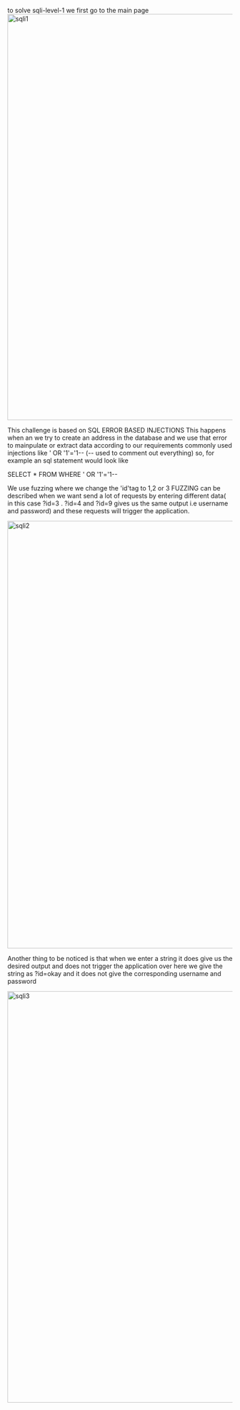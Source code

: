 to solve sqli-level-1 we first go to the main page
<img width="910" alt="sqli1" src="https://user-images.githubusercontent.com/76178081/104835653-1001e900-58ce-11eb-95f4-bfa2c393891a.PNG">

This challenge is based on SQL ERROR BASED INJECTIONS
This happens when an we try to create an address in the database and we use that error to mainpulate or extract data according to our requirements
commonly used injections like ' OR '1'='1-- (-- used to comment out everything)
so, for example an sql statement would look like

SELECT * FROM <TABLENAME> WHERE ' OR '1'='1--


We use fuzzing where we change the 'id'tag to 1,2 or 3
FUZZING can be described when we want send a lot of requests by entering different data( in this case \?id=3 . \?id=4  and \?id=9 gives us the same 
output i.e username and password) and these requests will trigger the application.


<img width="958" alt="sqli2" src="https://user-images.githubusercontent.com/76178081/104836586-e1d3d780-58d4-11eb-8883-a2e9e0d62c8f.PNG">

Another thing to be noticed is that when we enter a string it does give us the desired output and does not trigger the application
over here we give the string as ?id=okay and it does not give the corresponding username and password


<img width="922" alt="sqli3" src="https://user-images.githubusercontent.com/76178081/104837040-11d0aa00-58d8-11eb-8874-f28a76cbe55c.PNG">


